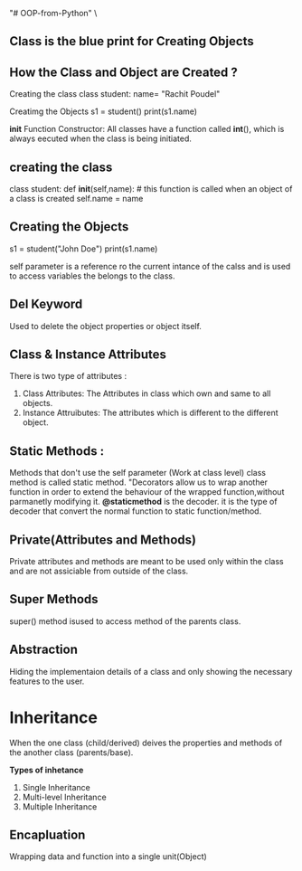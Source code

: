 "# OOP-from-Python" \

## Class is the blue print for Creating Objects

## How the Class and Object are Created ?

Creating the class
    class student:
    name= "Rachit Poudel"

Creatimg the Objects
    s1 = student()
    print(s1.name)


__init__ Function 
Constructor: All classes have a function called __int__(),   which is always eecuted when the class is being initiated.

## creating the class
class student:
def __init__(self,name): # this function is called when an object of a class is created
self.name = name

## Creating the Objects
s1 = student("John Doe")
print(s1.name)

self parameter is a reference ro the current intance of the calss and is used to access variables the belongs to the class. 

## Del Keyword 
Used to delete the object properties or object itself.

## Class & Instance Attributes 

There is two type of attributes :
1. Class Attributes: The Attributes in class which  own and same to all objects.
2. Instance Attruibutes: The attributes which is different to the different object.

## Static Methods :

Methods that don't use the self parameter (Work at class level)
class method is called static method.
"Decorators allow us to wrap another function in order to extend the behaviour of the wrapped function,without parmanetly modifying it.
**@staticmethod** is the decoder. it is the type of decoder that convert the normal function to static function/method.

## Private(Attributes and Methods)
Private attributes and methods are meant to be used only within the class and are not assiciable from outside of the class.

## Super Methods
super() method isused to access method of the parents class.

## Abstraction 
Hiding the implementaion details of a class and only showing the necessary features to the user.

# Inheritance
When the one class (child/derived) deives the properties and methods of the another class (parents/base).

**Types of inhetance**
1. Single Inheritance 
2. Multi-level Inheritance
3. Multiple Inheritance 


## Encapluation
Wrapping data and function into a single unit(Object)